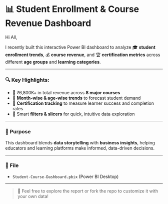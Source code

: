 # 📊 Student Enrollment & Course Revenue Dashboard

Hi All,

I recently built this interactive Power BI dashboard to analyze 🎓 **student enrollment trends**, 💰 **course revenue**, and 🏆 **certification metrics** across different **age groups** and **learning categories**.

---

### 🔍 Key Highlights:

- 💸 ₹6,800K+ in total revenue across **8 major courses**
- 📅 **Month-wise & age-wise trends** to forecast student demand
- 📜 **Certification tracking** to measure learner success and completion rates
- 🧭 Smart **filters & slicers** for quick, intuitive data exploration

---

### 🎯 Purpose

This dashboard blends **data storytelling** with **business insights**, helping educators and learning platforms make informed, data-driven decisions.

---

### 📁 File

- `Student-Course-Dashboard.pbix` (Power BI Desktop)

---

> 📢 Feel free to explore the report or fork the repo to customize it with your own data!
